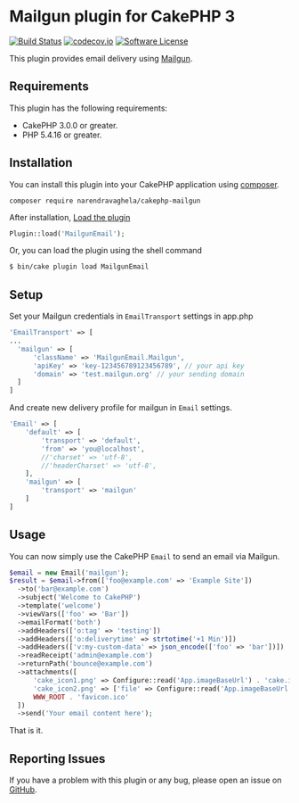 # Mailgun plugin for CakePHP 3

[![Build Status](https://travis-ci.org/narendravaghela/cakephp-mailgun.svg?branch=master)](https://travis-ci.org/narendravaghela/cakephp-mailgun)
[![codecov.io](https://codecov.io/github/narendravaghela/cakephp-mailgun/coverage.svg?branch=master)](https://codecov.io/github/narendravaghela/cakephp-mailgun?branch=master)
[![Software License](https://img.shields.io/badge/license-MIT-brightgreen.svg?style=flat-square)](LICENSE)

This plugin provides email delivery using [Mailgun](https://mailgun.com).

## Requirements

This plugin has the following requirements:

* CakePHP 3.0.0 or greater.
* PHP 5.4.16 or greater.

## Installation

You can install this plugin into your CakePHP application using [composer](http://getcomposer.org).

```
composer require narendravaghela/cakephp-mailgun
```

After installation, [Load the plugin](http://book.cakephp.org/3.0/en/plugins.html#loading-a-plugin)
```php
Plugin::load('MailgunEmail');
```
Or, you can load the plugin using the shell command
```sh
$ bin/cake plugin load MailgunEmail
```

## Setup

Set your Mailgun credentials in `EmailTransport` settings in app.php

```php
'EmailTransport' => [
...
  'mailgun' => [
      'className' => 'MailgunEmail.Mailgun',
      'apiKey' => 'key-123456789123456789', // your api key
      'domain' => 'test.mailgun.org' // your sending domain
  ]
]
```

And create new delivery profile for mailgun in `Email` settings.

```php
'Email' => [
    'default' => [
        'transport' => 'default',
        'from' => 'you@localhost',
        //'charset' => 'utf-8',
        //'headerCharset' => 'utf-8',
    ],
    'mailgun' => [
        'transport' => 'mailgun'
    ]
]
```

## Usage

You can now simply use the CakePHP `Email` to send an email via Mailgun.

```php
$email = new Email('mailgun');
$result = $email->from(['foo@example.com' => 'Example Site'])
  ->to('bar@example.com')
  ->subject('Welcome to CakePHP')
  ->template('welcome')
  ->viewVars(['foo' => 'Bar'])
  ->emailFormat('both')
  ->addHeaders(['o:tag' => 'testing'])
  ->addHeaders(['o:deliverytime' => strtotime('+1 Min')])
  ->addHeaders(['v:my-custom-data' => json_encode(['foo' => 'bar'])])
  ->readReceipt('admin@example.com')
  ->returnPath('bounce@example.com')
  ->attachments([
      'cake_icon1.png' => Configure::read('App.imageBaseUrl') . 'cake.icon.png',
      'cake_icon2.png' => ['file' => Configure::read('App.imageBaseUrl') . 'cake.icon.png'],
      WWW_ROOT . 'favicon.ico'
  ])
  ->send('Your email content here');
```

That is it.

## Reporting Issues

If you have a problem with this plugin or any bug, please open an issue on [GitHub](https://github.com/narendravaghela/cakephp-mailgun/issues).
